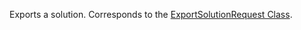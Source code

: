 Exports a solution. 
Corresponds to the [ExportSolutionRequest Class](https://msdn.microsoft.com/library/microsoft.crm.sdk.messages.exportsolutionrequest.aspx).
